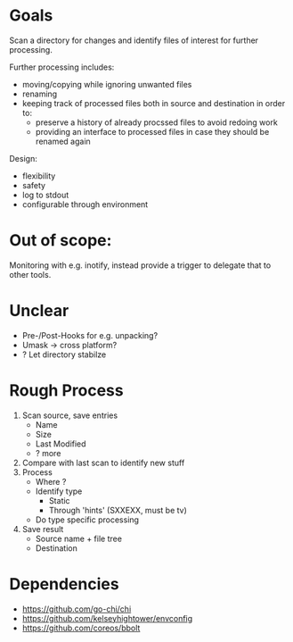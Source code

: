 # Goals
Scan a directory for changes and identify files of interest for further processing.

Further processing includes:
- moving/copying while ignoring unwanted files
- renaming
- keeping track of processed files both in source and destination in order to:
    - preserve a history of already procssed files to avoid redoing work
    - providing an interface to processed files in case they should be renamed again

Design:
- flexibility
- safety
- log to stdout
- configurable through environment

# Out of scope:
Monitoring with e.g. inotify, instead provide a trigger to delegate that to other tools.

# Unclear

- Pre-/Post-Hooks for e.g. unpacking?
- Umask -> cross platform?
- ? Let directory stabilze

# Rough Process

1. Scan source, save entries
    - Name
    - Size
    - Last Modified
    - ? more
2. Compare with last scan to identify new stuff
3. Process
    - Where ?
    - Identify type
        - Static
        - Through 'hints' (SXXEXX, must be tv)
    - Do type specific processing
4. Save result
    - Source name + file tree
    - Destination

# Dependencies

- https://github.com/go-chi/chi
- https://github.com/kelseyhightower/envconfig
- https://github.com/coreos/bbolt